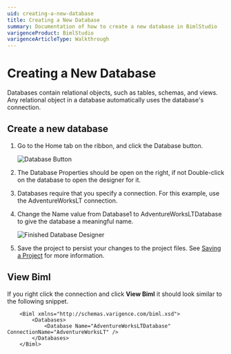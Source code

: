 ```yaml
---
uid: creating-a-new-database
title: Creating a New Database
summary: Documentation of how to create a new database in BimlStudio
varigenceProduct: BimlStudio
varigenceArticleType: Walkthrough
---
```

# Creating a New Database

Databases contain relational objects, such as tables, schemas, and views. Any relational object in a database automatically uses the database's connection.

## Create a new database

1. Go to the Home tab on the ribbon, and click the Database button.

    ![Database Button](https://varigencecom.blob.core.windows.net/images-mistdocumentation/004a_Step01.png)

1. The Database Properties should be open on the right, if not Double-click on the database to open the designer for it.

1. Databases require that you specify a connection. For this example, use the AdventureWorksLT connection.

1. Change the Name value from Database1 to AdventureWorksLTDatabase to give the database a meaningful name.

    ![Finished Database Designer](https://varigencecom.blob.core.windows.net/images-mistdocumentation/004a_Step04.gif)

1. Save the project to persist your changes to the project files. See [Saving a Project](saving-a-project.md) for more information.

## View Biml

If you right click the connection and click **View Biml** it should look similar to the following snippet.

``` biml
    <Biml xmlns="http://schemas.varigence.com/biml.xsd">
        <Databases>
            <Database Name="AdventureWorksLTDatabase" ConnectionName="AdventureWorksLT" />
        </Databases>
    </Biml>
```
